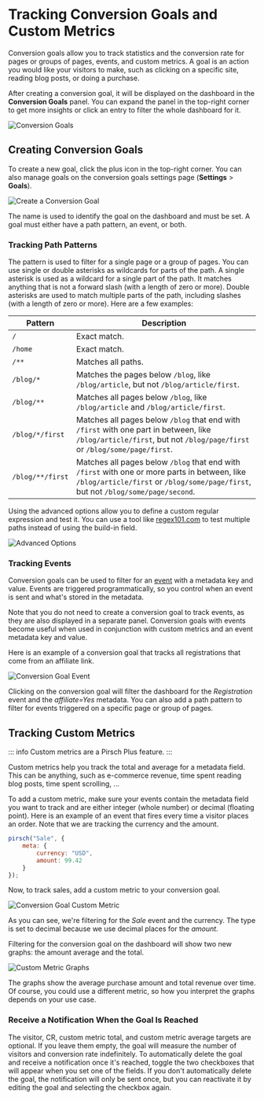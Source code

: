 # Tracking Conversion Goals and Custom Metrics

Conversion goals allow you to track statistics and the conversion rate for pages or groups of pages, events, and custom metrics. A goal is an action you would like your visitors to make, such as clicking on a specific site, reading blog posts, or doing a purchase.

After creating a conversion goal, it will be displayed on the dashboard in the **Conversion Goals** panel. You can expand the panel in the top-right corner to get more insights or click an entry to filter the whole dashboard for it.

![Conversion Goals](../static/advanced/goals.png)

## Creating Conversion Goals

To create a new goal, click the plus icon in the top-right corner. You can also manage goals on the conversion goals settings page (**Settings** > **Goals**).

![Create a Conversion Goal](../static/advanced/create-goal.png)

The name is used to identify the goal on the dashboard and must be set. A goal must either have a path pattern, an event, or both.

### Tracking Path Patterns

The pattern is used to filter for a single page or a group of pages. You can use single or double asterisks as wildcards for parts of the path. A single asterisk is used as a wildcard for a single part of the path. It matches anything that is not a forward slash (with a length of zero or more). Double asterisks are used to match multiple parts of the path, including slashes (with a length of zero or more). Here are a few examples:

| Pattern | Description |
| - | - |
| `/` | Exact match. |
| `/home` | Exact match. |
| `/**` | Matches all paths. |
| `/blog/*` | Matches the pages below `/blog`, like `/blog/article`, but not `/blog/article/first`. |
| `/blog/**` | Matches all pages below `/blog`, like `/blog/article` and `/blog/article/first`. |
| `/blog/*/first` | Matches all pages below `/blog` that end with `/first` with one part in between, like `/blog/article/first`, but not `/blog/page/first` or `/blog/some/page/first`. |
| `/blog/**/first` | Matches all pages below `/blog` that end with `/first` with one or more parts in between, like `/blog/article/first` or `/blog/some/page/first`, but not `/blog/some/page/second`. |

Using the advanced options allow you to define a custom regular expression and test it. You can use a tool like [regex101.com](https://regex101.com/) to test multiple paths instead of using the build-in field.

![Advanced Options](../static/advanced/goal-advanced.png)

### Tracking Events

Conversion goals can be used to filter for an [event](/advanced/events) with a metadata key and value. Events are triggered programmatically, so you control when an event is sent and what's stored in the metadata.

Note that you do not need to create a conversion goal to track events, as they are also displayed in a separate panel. Conversion goals with events become useful when used in conjunction with custom metrics and an event metadata key and value.

Here is an example of a conversion goal that tracks all registrations that come from an affiliate link.

![Conversion Goal Event](../static/advanced/goal-event.png)

Clicking on the conversion goal will filter the dashboard for the *Registration* event and the *affiliate=Yes* metadata. You can also add a path pattern to filter for events triggered on a specific page or group of pages.

## Tracking Custom Metrics

::: info
Custom metrics are a Pirsch Plus feature.
:::

Custom metrics help you track the total and average for a metadata field. This can be anything, such as e-commerce revenue, time spent reading blog posts, time spent scrolling, ...

To add a custom metric, make sure your events contain the metadata field you want to track and are either integer (whole number) or decimal (floating point). Here is an example of an event that fires every time a visitor places an order. Note that we are tracking the currency and the amount.

```js
pirsch("Sale", {
    meta: {
        currency: "USD",
        amount: 99.42
    }
});
```

Now, to track sales, add a custom metric to your conversion goal.

![Conversion Goal Custom Metric](../static/advanced/goal-custom-metric.png)

As you can see, we're filtering for the *Sale* event and the currency. The type is set to decimal because we use decimal places for the *amount*.

Filtering for the conversion goal on the dashboard will show two new graphs: the amount average and the total.

![Custom Metric Graphs](../static/advanced/custom-metric-graphs.png)

The graphs show the average purchase amount and total revenue over time. Of course, you could use a different metric, so how you interpret the graphs depends on your use case.

### Receive a Notification When the Goal Is Reached

The visitor, CR, custom metric total, and custom metric average targets are optional. If you leave them empty, the goal will measure the number of visitors and conversion rate indefinitely. To automatically delete the goal and receive a notification once it's reached, toggle the two checkboxes that will appear when you set one of the fields. If you don't automatically delete the goal, the notification will only be sent once, but you can reactivate it by editing the goal and selecting the checkbox again.

